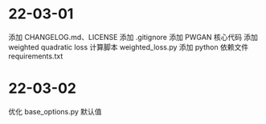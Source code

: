 # 22-03-01

添加 CHANGELOG.md、LICENSE
添加 .gitignore
添加 PWGAN 核心代码
添加 weighted quadratic loss 计算脚本 weighted_loss.py
添加 python 依赖文件 requirements.txt

# 22-03-02

优化 base_options.py 默认值

